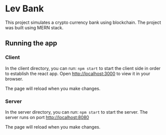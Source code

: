 # Lev Bank
This project simulates a crypto currency bank using blockchain.
The project was built using MERN stack.
## Running the app
### Client

In the client directory, you can run: `npm start` to start the client side in order to establish the react app.
Open [http://localhost:3000](http://localhost:3000) to view it in your browser.

The page will reload when you make changes.
### Server
In the server directory, you can run: `npm start` to start the server.
The server runs on port [http://localhost:8080](http://localhost:8080)

The page will reload when you make changes.